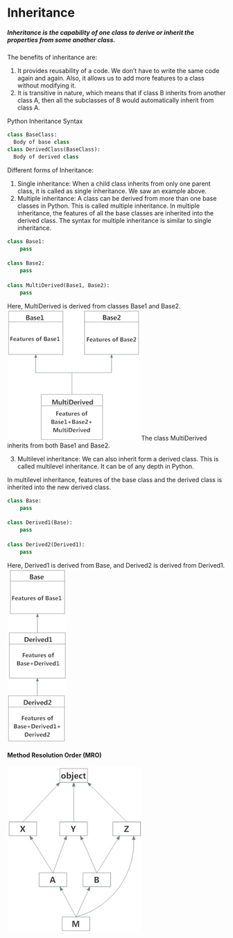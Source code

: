 # Inheritance

##### Inheritance is the capability of one class to derive or inherit the properties from some another class. 
The benefits of inheritance are:
1. It provides reusability of a code. We don’t have to write the same code again and again. Also, it allows us to add more features to a class without modifying it.
2. It is transitive in nature, which means that if class B inherits from another class A, then all the subclasses of B would automatically inherit from class A.

Python Inheritance Syntax

```python
class BaseClass:
  Body of base class
class DerivedClass(BaseClass):
  Body of derived class
```

Different forms of Inheritance:
1. Single inheritance: When a child class inherits from only one parent class, it is called as single inheritance. We saw an example above.
2. Multiple inheritance: A class can be derived from more than one base classes in Python. This is called multiple inheritance.
In multiple inheritance, the features of all the base classes are inherited into the derived class. The syntax for multiple inheritance is similar to single inheritance.

```python
class Base1:
    pass

class Base2:
    pass

class MultiDerived(Base1, Base2):
    pass
```

Here, MultiDerived is derived from classes Base1 and Base2.
 ![](images/Multiple_Inheritance.jpg)
The class MultiDerived inherits from both Base1 and Base2.

3. Multilevel inheritance:  We can also inherit form a derived class. This is called multilevel inheritance. It can be of any depth in Python.

In multilevel inheritance, features of the base class and the derived class is inherited into the new derived class.


```python
class Base:
    pass

class Derived1(Base):
    pass

class Derived2(Derived1):
    pass
```

Here, Derived1 is derived from Base, and Derived2 is derived from Derived1.
 ![](images/Multilevel_Inheritance.jpg)

#### Method Resolution Order (MRO)

 ![](images/MRO.jpg)
